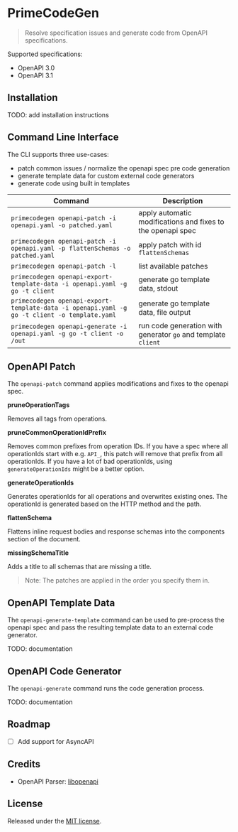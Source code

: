 # PrimeCodeGen

> Resolve specification issues and generate code from OpenAPI specifications.

Supported specifications:

- OpenAPI 3.0
- OpenAPI 3.1

## Installation

TODO: add installation instructions

## Command Line Interface

The CLI supports three use-cases:

- patch common issues / normalize the openapi spec pre code generation
- generate template data for custom external code generators
- generate code using built in templates

| Command                                                                                      | Description                                                   |
|----------------------------------------------------------------------------------------------|---------------------------------------------------------------|
| `primecodegen openapi-patch -i openapi.yaml -o patched.yaml`                                 | apply automatic modifications and fixes to the openapi spec   |
| `primecodegen openapi-patch -i openapi.yaml -p flattenSchemas -o patched.yaml`               | apply patch with id `flattenSchemas`                          |
| `primecodegen openapi-patch -l`                                                              | list available patches                                        |
| `primecodegen openapi-export-template-data -i openapi.yaml -g go -t client`                  | generate go template data, stdout                             |
| `primecodegen openapi-export-template-data -i openapi.yaml -g go -t client -o template.yaml` | generate go template data, file output                        |
| `primecodegen openapi-generate -i openapi.yaml -g go -t client -o /out`                      | run code generation with generator `go` and template `client` |

## OpenAPI Patch

The `openapi-patch` command applies modifications and fixes to the openapi spec.

**pruneOperationTags**

Removes all tags from operations.

**pruneCommonOperationIdPrefix**

Removes common prefixes from operation IDs. If you have a spec where all operationIds start with e.g. `API_`, this patch will remove that prefix from all operationIds.
If you have a lot of bad operationIds, using `generateOperationIds` might be a better option.

**generateOperationIds**

Generates operationIds for all operations and overwrites existing ones. The operationId is generated based on the HTTP method and the path.

**flattenSchema**

Flattens inline request bodies and response schemas into the components section of the document.

**missingSchemaTitle**

Adds a title to all schemas that are missing a title.

> Note: The patches are applied in the order you specify them in.

## OpenAPI Template Data

The `openapi-generate-template` command can be used to pre-process the openapi spec and pass the resulting template data to an external code generator.

TODO: documentation

## OpenAPI Code Generator

The `openapi-generate` command runs the code generation process.

TODO: documentation

## Roadmap

- [ ] Add support for AsyncAPI

## Credits

- OpenAPI Parser: [libopenapi](https://github.com/pb33f/libopenapi)

## License

Released under the [MIT license](./LICENSE).
